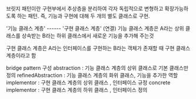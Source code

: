 브릿지 패턴이란
구현부에서 추상층을 분리하여 각자 독립적으로 변형하고 확장가능하도록 하는 패턴.
즉, 기능과 구현에 대해 두 개의 별도 클래스로 구현.

'기능 클래스 계층' ------ '구현 클래스 계층' (연결)
기능 클래스 계층은 A라는 상위 클래스를 상속받는 B라는 하위 클래스에서 새로운 기능을 추가해 주는것

구현 클래스 계층은 A라는 인터페이스를 구현하는 B라는 객체가 존재할 때 구현 클래스 계층이라고 함

bridge pattern 구성
abstraction : 기능 클래스 계층의 상위 클래스로 기본 클래스만 정의
refinedAbstraction : 기능 클래스 계층의 화위 클래스, 기능을 추가한 역할
implementor : 구현 클래스 계층의 상위 클래스 , 인터페이스 규정
concrete implementor : 구현 클래스 계층의 하위 클래스 , 인터페이스 정의

